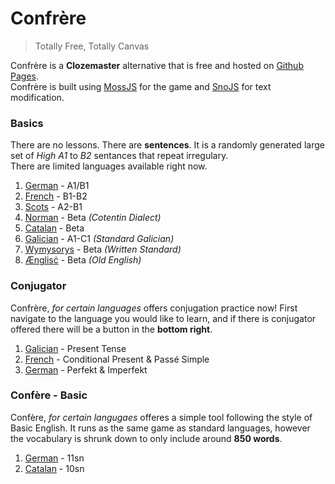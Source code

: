 # Confrère

> Totally Free, Totally Canvas

Confrère is a __Clozemaster__ alternative that is free and hosted on [Github Pages](https://guyotjs.github.io/confrere).<br/>
Confrère is built using [MossJS](https://github.com/classicMC-Studios/mossjs) for the game and [SnoJS](https://snojs.github.io/) for text modification.

### Basics

There are no lessons. There are __sentences__. It is a randomly generated large set of _High A1_ to _B2_ sentances that repeat irregulary.<br/>
There are limited languages available right now.

1. [German](https://guyotjs.github.io/confrere/german/index.html) - A1/B1
2. [French](https://guyotjs.github.io/confrere/french/index.html) - B1-B2
3. [Scots](https://guyotjs.github.io/confrere/scots/index.html) - A2-B1
4. [Norman](https://guyotjs.github.io/confrere/normaund/index.html) - Beta _(Cotentin Dialect)_
5. [Catalan](https://guyotjs.github.io/confrere/catalan/index.html) - Beta
6. [Galician](https://guyotjs.github.io/confrere/galician/index.html) - A1-C1 _(Standard Galician)_
7. [Wymysorys](https://guyotjs.github.io/confrere/wymysorys/index.html) - Beta _(Written Standard)_
8. [Ænglisċ](https://guyotjs.github.io/confrere/aenglisc/index.html) - Beta _(Old English)_

### Conjugator

Confrère, _for certain languages_ offers conjugation practice now! First navigate to the language you would like to learn, and if there is conjugator offered there will be a button in the __bottom right__.

1. [Galician](https://guyotjs.github.io/confrere/galician/index.html) - Present Tense
2. [French](https://guyotjs.github.io/confrere/french/index.html) - Conditional Present & Passé Simple
3. [German](https://guyotjs.github.io/confrere/german/index.html) - Perfekt & Imperfekt

### Confère - Basic

Confère, _for certain langugaes_ offeres a simple tool following the style of Basic English. It runs as the same game as standard languages, however the vocabulary is shrunk down to only include around __850 words__.

1. [German](https://guyotjs.github.io/confrere/basic/german/index.html) - 11sn
1. [Catalan](https://guyotjs.github.io/confrere/basic/catalan/index.html) - 10sn


